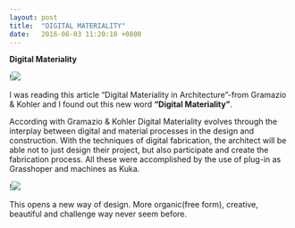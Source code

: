 ```yaml
---
layout: post
title:  "DIGITAL MATERIALITY"
date:   2016-06-03 11:20:10 +0800
---
```

**Digital Materiality**

!<img src=" https://www.mcgill.ca/architecture/files/architecture/images/GramazioKohlerPoster.jpg" />

I was reading this article “Digital Materiality in Architecture”-from Gramazio & Kohler and I found out this new word  **“Digital Materiality”**.

According with Gramazio & Kohler Digital Materiality evolves through the interplay between digital and material processes in the design and construction.
With the techniques of digital fabrication, the architect will be able not to just design their project, but also participate and create the fabrication process. All these were accomplished by the use of plug-in as Grasshoper and machines as Kuka.

!<img src=" http://cdn.wonderfulengineering.com/wp-content/uploads/2015/07/Robot-stacking-bricks5.gif" />

This opens a new way of design. More organic(free form), creative, beautiful and challenge way never seem before. 
